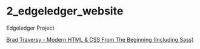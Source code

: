 # 2_edgeledger_website
Edgeledger Project

[Brad Traversy - Modern HTML & CSS From The Beginning (Including Sass)](https://www.udemy.com/course/modern-html-css-from-the-beginning/)
